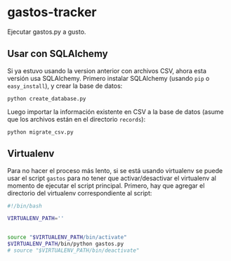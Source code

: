 # gastos-tracker

Ejecutar gastos.py a gusto.

## Usar con SQLAlchemy

Si ya estuvo usando la version anterior con archivos CSV, ahora esta versión usa SQLAlchemy. Primero instalar SQLAlchemy (usando `pip` o `easy_install`), y crear la base de datos:

```
python create_database.py
```

Luego importar la información existente en CSV a la base de datos (asume que los archivos están en el directorio `records`):

```
python migrate_csv.py
```

## Virtualenv

Para no hacer el proceso más lento, si se está usando virtualenv se puede usar el script `gastos` para no tener que activar/desactivar el virtualenv al momento de ejecutar el script principal. Primero, hay que agregar el directorio del virtualenv correspondiente al script:

```bash
#!/bin/bash

VIRTUALENV_PATH=''


source "$VIRTUALENV_PATH/bin/activate"
$VIRTUALENV_PATH/bin/python gastos.py
# source "$VIRTUALENV_PATH/bin/deactivate"
```
